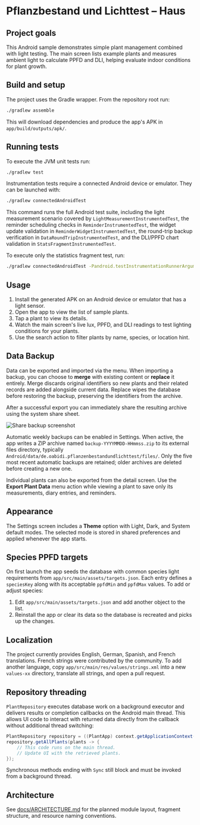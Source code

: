 # Pflanzbestand und Lichttest – Haus

## Project goals

This Android sample demonstrates simple plant management combined with light testing. The main
screen lists example plants and measures ambient light to calculate PPFD and DLI, helping evaluate
indoor conditions for plant growth.

## Build and setup

The project uses the Gradle wrapper. From the repository root run:

```bash
./gradlew assemble
```

This will download dependencies and produce the app's APK in `app/build/outputs/apk/`.

## Running tests

To execute the JVM unit tests run:

```bash
./gradlew test
```

Instrumentation tests require a connected Android device or emulator. They can be launched with:

```bash
./gradlew connectedAndroidTest
```

This command runs the full Android test suite, including the light measurement scenario covered by
`LightMeasurementInstrumentedTest`, the reminder scheduling checks in `ReminderInstrumentedTest`, the
widget update validation in `ReminderWidgetInstrumentedTest`, the round-trip backup verification in
`DataRoundTripInstrumentedTest`, and the DLI/PPFD chart validation in `StatsFragmentInstrumentedTest`.

To execute only the statistics fragment test, run:

```bash
./gradlew connectedAndroidTest -Pandroid.testInstrumentationRunnerArguments.class=de.oabidi.pflanzenbestandundlichttest.StatsFragmentInstrumentedTest
```

## Usage

1. Install the generated APK on an Android device or emulator that has a light sensor.
2. Open the app to view the list of sample plants.
3. Tap a plant to view its details.
4. Watch the main screen's live lux, PPFD, and DLI readings to test lighting conditions for your
   plants.
5. Use the search action to filter plants by name, species, or location hint.

## Data Backup

Data can be exported and imported via the menu. When importing a backup, you can choose to **merge**
with existing content or **replace** it entirely. Merge discards original identifiers so new plants
and their related records are added alongside current data. Replace wipes the database before
restoring the backup, preserving the identifiers from the archive.

After a successful export you can immediately share the resulting archive using the system share
sheet.

![Share backup screenshot](docs/share_backup.png)

Automatic weekly backups can be enabled in Settings. When active, the app writes a ZIP archive
named `backup-YYYYMMDD-HHmmss.zip` to its external files directory, typically
`Android/data/de.oabidi.pflanzenbestandundlichttest/files/`. Only the five most recent automatic
backups are retained; older archives are deleted before creating a new one.

Individual plants can also be exported from the detail screen. Use the **Export Plant Data** menu
action while viewing a plant to save only its measurements, diary entries, and reminders.

## Appearance

The Settings screen includes a **Theme** option with Light, Dark, and System default modes. The
selected mode is stored in shared preferences and applied whenever the app starts.

## Species PPFD targets

On first launch the app seeds the database with common species light requirements from
`app/src/main/assets/targets.json`. Each entry defines a `speciesKey` along with its acceptable
`ppfdMin` and `ppfdMax` values. To add or adjust species:

1. Edit `app/src/main/assets/targets.json` and add another object to the list.
2. Reinstall the app or clear its data so the database is recreated and picks up the changes.

## Localization

The project currently provides English, German, Spanish, and French translations. French strings
were contributed by the community. To add another language, copy `app/src/main/res/values/strings.xml`
into a new `values-xx` directory, translate all strings, and open a pull request.

## Repository threading

`PlantRepository` executes database work on a background executor and delivers
results or completion callbacks on the Android main thread. This allows UI code
to interact with returned data directly from the callback without additional
thread switching:

```java
PlantRepository repository = ((PlantApp) context.getApplicationContext()).getRepository();
repository.getAllPlants(plants -> {
    // This code runs on the main thread.
    // Update UI with the retrieved plants.
});
```

Synchronous methods ending with `Sync` still block and must be invoked from a
background thread.

## Architecture

See [docs/ARCHITECTURE.md](docs/ARCHITECTURE.md) for the planned module layout, fragment structure,
and resource naming conventions.
